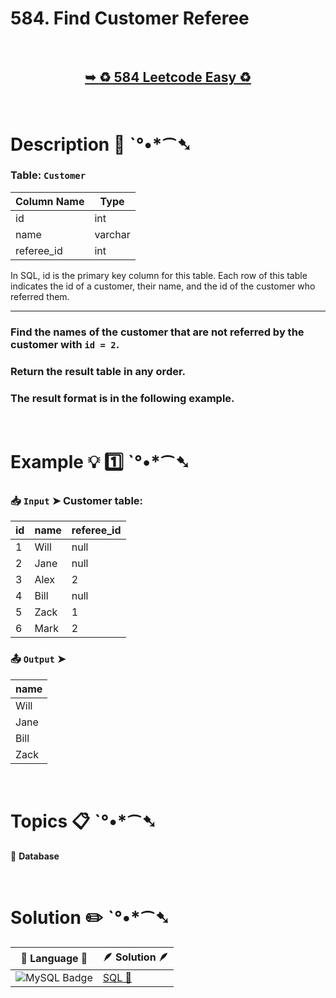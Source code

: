 # 584. Find Customer Referee

</br>

<h2 align="center"> 

<a href="https://leetcode.com/problems/find-customer-referee/description/?envType=study-plan-v2&envId=top-sql-50"><strong>➥ ♻️ 584 Leetcode Easy ♻️ </strong></a>
</h2>

</br>

# Description 📜 ˋ°•*⁀➷

### Table: `Customer`


| Column Name | Type    |
|-------------|---------|
| id          | int     |
| name        | varchar |
| referee_id  | int     |

In SQL, id is the primary key column for this table.
Each row of this table indicates the id of a customer, their name, and the id of the customer who referred them.

---

### Find the names of the customer that are not referred by the customer with `id = 2`.

### Return the result table in any order.

### The result format is in the following example.

</br>

# Example 💡 1️⃣ ˋ°•*⁀➷

  ### 📥 `Input`  ➤ Customer table:

| id | name | referee_id |
| -- | ---- | ---------- |
| 1  | Will | null       |
| 2  | Jane | null       |
| 3  | Alex | 2          |
| 4  | Bill | null       |
| 5  | Zack | 1          |
| 6  | Mark | 2          |

  ### 📤 `Output`  ➤

| name |
| ---- |
| Will |
| Jane |
| Bill |
| Zack |

</br>

# Topics 📋 ˋ°•*⁀➷

🔸 **Database**  </br>

</br>

# Solution ✏️ ˋ°•*⁀➷

| 📒 Language 📒  | 🪶 Solution 🪶 |
| ------------- | ------------- |
|  ![MySQL Badge](https://img.shields.io/badge/MySQL-4479A1?logo=mysql&logoColor=fff&style=for-the-badge)  | [SQL 🕍](https://github.com/Prakhar-002/LEETCODE/blob/main/%F0%9F%93%9A%20Study%20%F0%9F%8E%A7%20Plan%20%F0%9F%91%A8%F0%9F%8F%BB%E2%80%8D%F0%9F%92%BB/%F0%9F%93%A6%20SQL%2050%20-%20%F0%9F%8C%BD%20Crack%20SQL%20Interview/%F0%9F%94%AC%20Examine%20Thoroughly%20%F0%9F%A7%AC/01%20Select/Day%20%E2%9E%BA%2002%20%F0%9F%8C%BD%20584.%20Find%20Customer%20Referee/SQL%20-%20584.%20Find%20Customer%20Referee%20.sql) |
